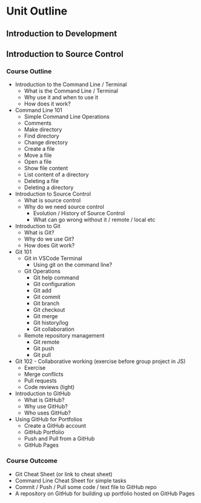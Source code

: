 # Unit Outline
## Introduction to Development

## Introduction to Source Control

### Course Outline
* Introduction to the Command Line / Terminal
  * What is the Command Line / Terminal
  * Why use it and when to use it
  * How does it work?
* Command Line 101
  * Simple Command Line Operations
  * Comments
  * Make directory
  * Find directory 
  * Change directory
  * Create a file
  * Move a file
  * Open a file
  * Show file content
  * List content of a directory
  * Deleting a file
  * Deleting a directory
* Introduction to Source Control
  * What is source control
  * Why do we need source control
    * Evolution / History of Source Control
    * What can go wrong without it / remote / local etc
* Introduction to Git
  * What is Git?
  * Why do we use Git?
  * How does Git work?
* Git 101
  * Git in VSCode Terminal
    * Using git on the command line?
  * Git Operations
    * Git help command
    * Git configuration
    * Git add
    * Git commit
    * Git branch
    * Git checkout
    * Git merge
    * Git history/log
    * Git collaboration
  * Remote repository management
      * Git remote
      * Git push
      * Git pull
* Git 102 - Collaborative working (exercise before group project in JS)
    * Exercise
    * Merge conflicts
    * Pull requests
    * Code reviews (light)
* Introduction to GitHub
    * What is GitHub?
    * Why use GitHub?
    * Who uses GitHub?
* Using GitHub for Portfolios
  * Create a GitHub account
  * GitHub Portfolio
  * Push and Pull from a GitHub
  * GitHub Pages
    
### Course Outcome

* Git Cheat Sheet (or link to cheat sheet)
* Command Line Cheat Sheet for simple tasks
* Commit / Push / Pull some code / text file to GitHub repo
* A repository on GitHub for building up portfolio hosted on GitHub Pages
